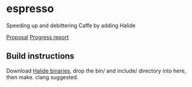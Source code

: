 # espresso
Speeding up and debittering Caffe by adding Halide

[Proposal](http://jczhang.github.io/espresso/proposal.html)
[Progress report](http://jczhang.github.io/espresso/)

## Build instructions
Download [Halide binaries](https://github.com/halide/Halide/releases), drop the bin/ and include/ directory into here, then make. clang suggested.
